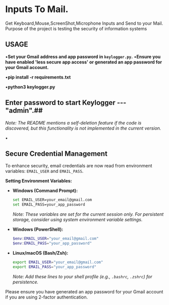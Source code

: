 # Inputs To Mail.
Get Keyboard,Mouse,ScreenShot,Microphone Inputs and Send to your Mail.
Purpose of the project is testing the security of information systems

## USAGE

•**Set your Gmail address and app password in `keylogger.py`.**
•**Ensure you have enabled 'less secure app access' or generated an app password for your Gmail account.**


•**pip install -r requirements.txt**

•**python3 keylogger.py**

## Enter password to start Keylogger --- "admin".##

*Note: The README mentions a self-deletion feature if the code is discovered, but this functionality is not implemented in the current version.*

•
## Secure Credential Management

To enhance security, email credentials are now read from environment variables: `EMAIL_USER` and `EMAIL_PASS`.

**Setting Environment Variables:**

*   **Windows (Command Prompt):**
    ```bash
    set EMAIL_USER=your_email@gmail.com
    set EMAIL_PASS=your_app_password
    ```
    *Note: These variables are set for the current session only. For persistent storage, consider using system environment variable settings.*

*   **Windows (PowerShell):**
    ```powershell
    $env:EMAIL_USER="your_email@gmail.com"
    $env:EMAIL_PASS="your_app_password"
    ```

*   **Linux/macOS (Bash/Zsh):**
    ```bash
    export EMAIL_USER="your_email@gmail.com"
    export EMAIL_PASS="your_app_password"
    ```
    *Note: Add these lines to your shell profile (e.g., `.bashrc`, `.zshrc`) for persistence.*

Please ensure you have generated an app password for your Gmail account if you are using 2-factor authentication.




